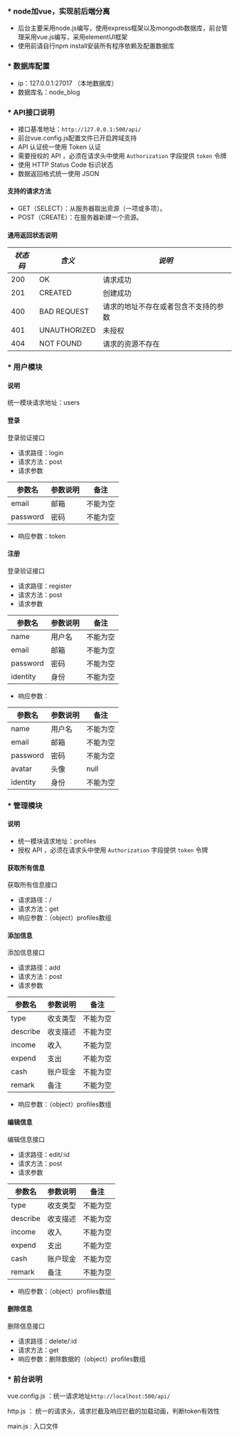 ### * node加vue，实现前后端分离

- 后台主要采用node.js编写，使用express框架以及mongodb数据库，前台管理采用vue.js编写，采用elementUI框架
- 使用前请自行npm install安装所有程序依赖及配置数据库

### * 数据库配置

- ip：127.0.0.1:27017 （本地数据库）
- 数据库名：node_blog

### * API接口说明

- 接口基准地址：`http://127.0.0.1:500/api/`
- 前台vue.config.js配置文件已开启跨域支持
- API 认证统一使用 Token 认证 
- 需要授权的 API ，必须在请求头中使用 `Authorization` 字段提供 `token` 令牌
- 使用 HTTP Status Code 标识状态
- 数据返回格式统一使用 JSON

#### 支持的请求方法

- GET（SELECT）：从服务器取出资源（一项或多项）。
- POST（CREATE）：在服务器新建一个资源。

#### 通用返回状态说明

| *状态码* | *含义*       | *说明*                               |
| -------- | ------------ | ------------------------------------ |
| 200      | OK           | 请求成功                             |
| 201      | CREATED      | 创建成功                             |
| 400      | BAD REQUEST  | 请求的地址不存在或者包含不支持的参数 |
| 401      | UNAUTHORIZED | 未授权                               |
| 404      | NOT FOUND    | 请求的资源不存在                     |

### * 用户模块

#### 说明

统一模块请求地址：users

#### 登录

登录验证接口

- 请求路径：login
- 请求方法：post
- 请求参数

| 参数名   | 参数说明 | 备注     |
| -------- | -------- | -------- |
| email    | 邮箱     | 不能为空 |
| password | 密码     | 不能为空 |

- 响应参数：token

####  注册

登录验证接口

- 请求路径：register
- 请求方法：post
- 请求参数

| 参数名   | 参数说明 | 备注     |
| -------- | -------- | -------- |
| name     | 用户名   | 不能为空 |
| email    | 邮箱     | 不能为空 |
| password | 密码     | 不能为空 |
| identity | 身份     | 不能为空 |

- 响应参数：

| 参数名   | 参数说明 | 备注     |
| -------- | -------- | -------- |
| name     | 用户名   | 不能为空 |
| email    | 邮箱     | 不能为空 |
| password | 密码     | 不能为空 |
| avatar   | 头像     | null     |
| identity | 身份     | 不能为空 |

### * 管理模块

#### 说明

- 统一模块请求地址：profiles
- 授权 API ，必须在请求头中使用 `Authorization` 字段提供 `token` 令牌

#### 获取所有信息

获取所有信息接口

- 请求路径：/
- 请求方法：get
- 响应参数：（object）profiles数组

#### 添加信息

添加信息接口

- 请求路径：add
- 请求方法：post
- 请求参数

| 参数名   | 参数说明 | 备注     |
| -------- | -------- | -------- |
| type     | 收支类型 | 不能为空 |
| describe | 收支描述 | 不能为空 |
| income   | 收入     | 不能为空 |
| expend   | 支出     | 不能为空 |
| cash     | 账户现金 | 不能为空 |
| remark   | 备注     | 不能为空 |

- 响应参数：（object）profiles数组

#### 编辑信息

编辑信息接口

- 请求路径：edit/:id
- 请求方法：post
- 请求参数

| 参数名   | 参数说明 | 备注     |
| -------- | -------- | -------- |
| type     | 收支类型 | 不能为空 |
| describe | 收支描述 | 不能为空 |
| income   | 收入     | 不能为空 |
| expend   | 支出     | 不能为空 |
| cash     | 账户现金 | 不能为空 |
| remark   | 备注     | 不能为空 |

- 响应参数：（object）profiles数组

#### 删除信息

删除信息接口

- 请求路径：delete/:id
- 请求方法：get
- 响应参数：删除数据的（object）profiles数组

### * 前台说明

vue.config.js ：统一请求地址`http://localhost:500/api/`

http.js ： 统一的请求头，请求拦截及响应拦截的加载动画，判断token有效性

main.js :  入口文件